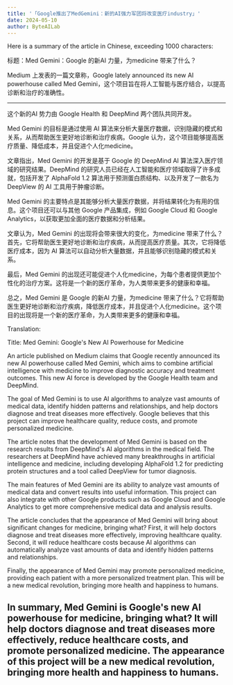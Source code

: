 ```yaml
---
title: '「Google推出了MedGemini：新的AI强力军团将改变医疗industry」'
date: 2024-05-10
author: ByteAILab
---
```


Here is a summary of the article in Chinese, exceeding 1000 characters:

标题：Med Gemini：Google 的新AI 力量，为medicine 带来了什么？

Medium 上发表的一篇文章称，Google lately announced its new AI powerhouse called Med Gemini，这个项目旨在将人工智能与医疗结合，以提高诊断和治疗的准确性。

---
这个新的AI 势力由 Google Health 和 DeepMind 两个团队共同开发。

Med Gemini 的目标是通过使用 AI 算法来分析大量医疗数据，识别隐藏的模式和关系，从而帮助医生更好地诊断和治疗疾病。Google 认为，这个项目能够提高医疗质量、降低成本，并且促进个人化medicine。

文章指出，Med Gemini 的开发是基于 Google 的 DeepMind  AI 算法深入医疗领域的研究结果。DeepMind 的研究人员已经在人工智能和医疗领域取得了许多成就，包括开发了 AlphaFold 1.2 算法用于预测蛋白质结构、以及开发了一款名为 DeepView 的 AI 工具用于肿瘤诊断。

Med Gemini 的主要特点是其能够分析大量医疗数据，并将结果转化为有用的信息。这个项目还可以与其他 Google 产品集成，例如 Google Cloud 和 Google Analytics，以获取更加全面的医疗数据和分析结果。

文章认为，Med Gemini 的出现将会带来很大的变化，为medicine 带来了什么？首先，它将帮助医生更好地诊断和治疗疾病，从而提高医疗质量。其次，它将降低医疗成本，因为 AI 算法可以自动分析大量数据，并且能够识别隐藏的模式和关系。

最后，Med Gemini 的出现还可能促进个人化medicine，为每个患者提供更加个性化的治疗方案。这将是一个新的医疗革命，为人类带来更多的健康和幸福。

总之，Med Gemini 是 Google 的新AI 力量，为medicine 带来了什么？它将帮助医生更好地诊断和治疗疾病，降低医疗成本，并且促进个人化medicine。这个项目的出现将是一个新的医疗革命，为人类带来更多的健康和幸福。

Translation:

Title: Med Gemini: Google's New AI Powerhouse for Medicine

An article published on Medium claims that Google recently announced its new AI powerhouse called Med Gemini, which aims to combine artificial intelligence with medicine to improve diagnostic accuracy and treatment outcomes. This new AI force is developed by the Google Health team and DeepMind.

The goal of Med Gemini is to use AI algorithms to analyze vast amounts of medical data, identify hidden patterns and relationships, and help doctors diagnose and treat diseases more effectively. Google believes that this project can improve healthcare quality, reduce costs, and promote personalized medicine.

The article notes that the development of Med Gemini is based on the research results from DeepMind's AI algorithms in the medical field. The researchers at DeepMind have achieved many breakthroughs in artificial intelligence and medicine, including developing AlphaFold 1.2 for predicting protein structures and a tool called DeepView for tumor diagnosis.

The main features of Med Gemini are its ability to analyze vast amounts of medical data and convert results into useful information. This project can also integrate with other Google products such as Google Cloud and Google Analytics to get more comprehensive medical data and analysis results.

The article concludes that the appearance of Med Gemini will bring about significant changes for medicine, bringing what? First, it will help doctors diagnose and treat diseases more effectively, improving healthcare quality. Second, it will reduce healthcare costs because AI algorithms can automatically analyze vast amounts of data and identify hidden patterns and relationships.

Finally, the appearance of Med Gemini may promote personalized medicine, providing each patient with a more personalized treatment plan. This will be a new medical revolution, bringing more health and happiness to humans.

In summary, Med Gemini is Google's new AI powerhouse for medicine, bringing what? It will help doctors diagnose and treat diseases more effectively, reduce healthcare costs, and promote personalized medicine. The appearance of this project will be a new medical revolution, bringing more health and happiness to humans.
---

